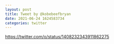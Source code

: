 ```yaml
--- 
layout: post 
title: Tweet by @kobebeefbryan 
date: 2021-06-24 1624583734 
categories: twitter 
--- 
```

https://twitter.com/o/status/1408232343911862275